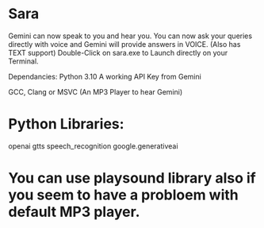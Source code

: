 # Sara
 Gemini can now speak to you and hear you. You can now ask your queries directly with voice and Gemini will provide answers in VOICE.   (Also has TEXT support)
 Double-Click on sara.exe to Launch directly on your Terminal.

 Dependancies:
 Python 3.10
 A working API Key from Gemini
  
 GCC, Clang or MSVC
 (An MP3 Player to hear Gemini)

 # Python Libraries:
 openai
 gtts
 speech_recognition
 google.generativeai
 # You can use playsound library also if you seem to have a probloem with default MP3 player.
